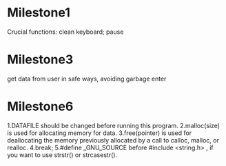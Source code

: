 # Milestone1
Crucial functions: clean keyboard; pause

# Milestone3
get data from user in safe ways, avoiding garbage enter
# Milestone6
1.DATAFILE should be changed before running this program. 
2.malloc(size) is used for allocating memory for data.
3.free(pointer) is used for deallocating the memory previously allocated by a call to calloc, malloc, or realloc.
4.break;
5.#define _GNU_SOURCE before #include <string.h> , if you want to use strstr() or strcasestr().
